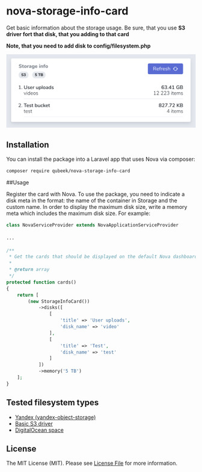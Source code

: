 # nova-storage-info-card
Get basic information about the storage usage. Be sure, that you use **S3 driver fort that disk, that you adding to that card**

**Note, that you need to add disk to config/filesystem.php**

![alt text](screenshots/nova-card.png)

## Installation 

You can install the package into a Laravel app that uses Nova via composer:

```bash
composer require qubeek/nova-storage-info-card
```

##Usage

Register the card with Nova. To use the package, you need to indicate a disk meta in the format: the name of the container in Storage and the custom name.
In order to display the maximum disk size, write a memory meta which includes the maximum disk size.
For example:
```php
class NovaServiceProvider extends NovaApplicationServiceProvider

...

/**
 * Get the cards that should be displayed on the default Nova dashboard.
 *
 * @return array
 */
protected function cards()
{
    return [
        (new StorageInfoCard())
            ->disks([
                [
                    'title' => 'User uploads',
                    'disk_name' => 'video'
                ],
                [
                    'title' => 'Test',
                    'disk_name' => 'test'
                ]
            ])
            ->memory('5 TB')
    ];
}
```

## Tested filesystem types

- [Yandex (yandex-object-storage)](https://github.com/fLipE23/yandex-object-storage)
- [Basic S3 driver](https://laravel.com/docs/7.x/filesystem)
- [DigitalOcean space](https://www.digitalocean.com/products/spaces/)


## License

The MIT License (MIT). Please see [License File](LICENSE.md) for more information.
